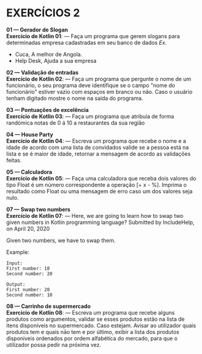 # EXERCÍCIOS 2 #


**01 — Gerador de Slogan**</br>
**Exercício de Kotlin 01**: — Faça um programa que gerem slogans para determinadas empresa cadastradas em seu banco de dados
*Ex.*

- Cuca, A melhor de Angola.
- Help Desk, Ajuda a sua empresa


**02 — Validação de entradas**</br>
**Exercício de Kotlin 02**: — Faça um programa que pergunte o nome de um funcionário, o seu programa deve identifique se
o campo "nome do funcionário" estiver vazio com espaços em branco ou não. Caso o usuário tenham digitado mostre o 
nome na saída do programa.


**03 — Pontuações de excelência**</br>
**Exercício de Kotlin 03**: — Faça um programa que atribuía de forma randómica notas de 0 á 10 a restaurantes da sua 
região


**04 — House Party**</br>
**Exercício de Kotlin 04**: — Escreva um programa que recebe o nome e a idade de acordo com uma lista de convidados
valide se a pessoa está na lista e se é maior de idade, retornar a mensagem de acordo as validações feitas.


**05 — Calculadora**</br>
**Exercício de Kotlin 05**: — Faça uma calculadora que receba dois valores do tipo Float é um número correspondente a operação [+  x  -  %].
Imprima o resultado como Float ou uma mensagem de erro caso um dos valores seja nulo.


**07 — Swap two numbers**</br>
**Exercício de Kotlin 07**: — 
Here, we are going to learn how to swap two given numbers in Kotlin programming language?
Submitted by IncludeHelp, on April 20, 2020

Given two numbers, we have to swap them.

Example:

    Input:
    First number: 10
    Second number: 20

    Output:
    First number: 20
    Second number: 10


**08 — Carrinho de supermercado**</br>
**Exercício de Kotlin 08**: — Escreva um programa que recebe alguns produtos 
como argumentos, validar se esses produtos estão na lista de itens disponíveis no
supermercado.
Caso estejam. Avisar ao utilizador quais produtos tem e quais nāo tem e por último,
exibir a lista dos produtos disponíveis ordenados por ordem alfabética do mercado,
para que o utilizador possa pedir na próxima vez.
